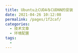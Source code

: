 ```yaml
---
title: Ubuntu上CUDA与CUDNN的安装
date: 2021-04-26 10:12:08
permalink: /pages/1f2caf/
categories:
  - 技术文章
  - 环境配置
tags:
  - 
---
```

